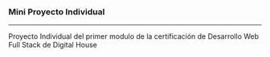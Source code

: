 ### Mini Proyecto Individual 
----
Proyecto Individual del primer modulo de la certificación de Desarrollo Web Full Stack de Digital House
